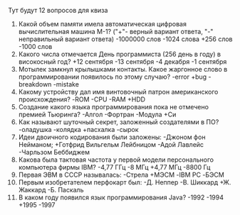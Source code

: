 Тут будут 12 вопросов для квиза
1.  Какой объем памяти имела автоматическая цифровая вычислительная машина М-1? ("+"- верный вариант ответа, "-" неправильный вариант ответа)
 -1000000 слов
 -1024 слова
 +256 слов
 -1000 слов
2.  Какого числа отмечается День программиста (256 день в году) в високосный год?
+12 сентября
-13 сентября
-4 декабря
-1 сентября
3. Мотылек замкнул крылышками контакты. Какое жаргонное слово в программировании появилось по этому случаю?
-error
+bug
-breakdown
-mistake
4.  Какому устройству дал имя винтовочный патрон американского происхождения?
-ROM
-CPU
-RAM
+HDD
5.  Создание какого языка программирования пока не отмечено премией Тьюринга?
-Алгол
-Фортран
-Модула
+Си
6.  Как называют шуточный секрет, заложенный создателями в ПО?
-оладушка
-колядка
+пасхалка
-сырок
7.  Идеи двоичного кодирования были заложены:
-Джоном фон Нейманом;
+Готфрид Вильгельм Лейбницом
-Адой Лавлейс
-Чарльзом Беббиджем
8.  Какова была тактовая частота у первой модели персонального компьютера фирмы IBM?
-4,77 ГГц
-8 МГц
+4,77 МГц
-8800 Гц
9.  Первая ЭВМ в СССР называлась:
-Стрела
+МЭСМ
-IBM PC
-БЭСМ
10.  Первым изобретателем перфокарт был:
-Д. Неппер
-В. Шиккард
+Ж. Жаккард
-Б. Паскаль
11.  В каком году появился язык программирования Java?
-1992
-1994
+1995
-1997